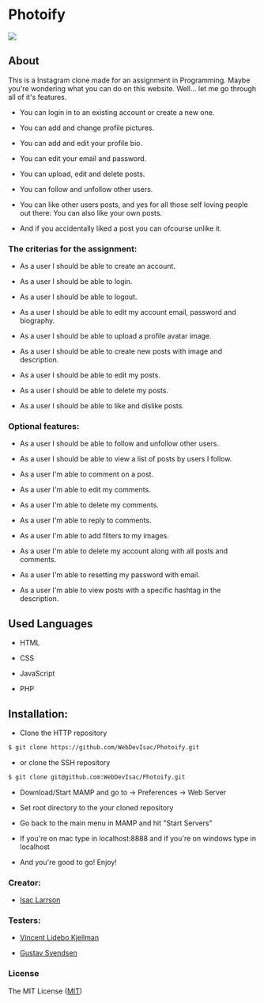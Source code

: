 # Photoify

<img src="https://media3.giphy.com/media/pJjKzRqY9HwME/giphy.gif?cid=3640f6095c40263c49355134779e812c">

## About

This is a Instagram clone made for an assignment in Programming. 
Maybe you're wondering what you can do on this website. 
Well... let me go through all of it's features.

- You can login in to an existing account or create a new one. 

- You can add and change profile pictures.

- You can add and edit your profile bio.

- You can edit your email and password.

- You can upload, edit and delete posts. 

- You can follow and unfollow other users. 

- You can like other users posts, and yes for all those self loving people out there: You can also like your own posts. 

- And if you accidentally liked a post you can ofcourse unlike it. 

### The criterias for the assignment:

- As a user I should be able to create an account.

- As a user I should be able to login.

- As a user I should be able to logout.

- As a user I should be able to edit my account email, password and biography.

- As a user I should be able to upload a profile avatar image.

- As a user I should be able to create new posts with image and description.

- As a user I should be able to edit my posts.

- As a user I should be able to delete my posts.

- As a user I should be able to like and dislike posts.

### Optional features:

- As a user I should be able to follow and unfollow other users.

- As a user I should be able to view a list of posts by users I follow.

- As a user I'm able to comment on a post.

- As a user I'm able to edit my comments.

- As a user I'm able to delete my comments.

- As a user I'm able to reply to comments.

- As a user I'm able to add filters to my images.

- As a user I'm able to delete my account along with all posts and comments.

- As a user I'm able to resetting my password with email.

- As a user I'm able to view posts with a specific hashtag in the description.

## Used Languages

- HTML

- CSS

- JavaScript

- PHP

## Installation:

- Clone the HTTP repository 
```sh
$ git clone https://github.com/WebDevIsac/Photoify.git
```
- or clone the SSH repository
 ```sh
$ git clone git@github.com:WebDevIsac/Photoify.git
```

- Download/Start MAMP and go to -> Preferences -> Web Server

- Set root directory to the your cloned repository

- Go back to the main menu in MAMP and hit "Start Servers"

- If you're on mac type in localhost:8888 and if you're on windows type in localhost
 
- And you're good to go! Enjoy!


### Creator:

- [Isac Larrson](https://github.com/WebDevIsac)

### Testers:

- [Vincent Lidebo Kjellman](https://github.com/VincentLideboKjellman)

- [Gustav Svendsen](https://github.com/gsvendsen)
 
### License

The MIT License ([MIT](https://raw.githubusercontent.com/WebDevIsac/Photoify/master/LICENSE))
